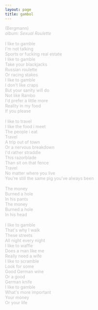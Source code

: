 ```yaml
---
layout: page
title: gambol
---
```

<span style="color: #c0c0c0">(Bergmann)<br />
<i>album: Sexual Roulette</i><br />
<br />
I like to gamble<br />
I'm not talking<br />
Sports or fucking real estate<br />
I like to gamble<br />
Take your blackjacks<br />
Russian roulette<br />
Or racing stakes<br />
I like to gamble<br />
I don't like craps<br />
But your sanity will do<br />
Not like Rambo<br />
I'd prefer a little more<br />
Reality in my food<br />
If you please<br />
<br />
I like to travel<br />
I like the food i meet<br />
The people i eat<br />
Travel<br />
A trip out of town<br />
Or a nervous breakdown<br />
I'd rather straddle<br />
This razorblade<br />
Than sit on that fence<br />
Travel<br />
No matter where you live<br />
You're still the same pig you've always been<br />
<br />
The money<br />
Burned a hole<br />
In his pants<br />
The money<br />
Burned a hole<br />
In his head<br />
<br />
I like to gamble<br />
That's why I walk<br />
These streets<br />
All night every night<br />
I like to waffle<br />
Does a man like me<br />
Really need a wife<br />
I like to scramble<br />
Look for some<br />
Good German wine<br />
Or a good<br />
German knife<br />
I like to gamble<br />
What's more important<br />
Your money<br />
Or your life
</span>
